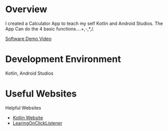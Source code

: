 # Overview

I created a Calculator App to teach my self Kotlin and Android Studios. The App Can do the 4 basic 
functions....+,-,*,/. 



[Software Demo Video](https://www.youtube.com/watch?v=j6iNrort-ZI&t=3s)

# Development Environment

Kotlin, Android Studios 



# Useful Websites

Helpful Websites 
* [Kotlin Website](https://kotlinlang.org/)
* [LearingOnClickListener](https://stackoverflow.com/questions/44301301/android-how-to-achieve-setonclicklistener-in-kotlin)